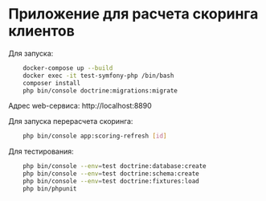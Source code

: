 # Приложение для расчета скоринга клиентов

Для запуска:
```bash
    docker-compose up --build
    docker exec -it test-symfony-php /bin/bash
    composer install
    php bin/console doctrine:migrations:migrate
```

Адрес web-сервиса: http://localhost:8890

Для запуска перерасчета скоринга:
```bash
    php bin/console app:scoring-refresh [id]
```

Для тестирования:
```bash
    php bin/console --env=test doctrine:database:create
    php bin/console --env=test doctrine:schema:create
    php bin/console --env=test doctrine:fixtures:load
    php bin/phpunit
```
